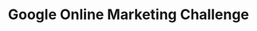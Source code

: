 ---
title: Google Online Marketing Challenge
slug : google
description: Google voorziet een Adwords reclamebudget van 250 dollar. Hiermee bedenken en lanceren de GMB'ers een online campagne voor een non-profit organisatie. De campagne liep over een periode van drie weken. 
type: intern
members:
    - name : GDM team
      major: Grafimediabeleid
      minor: Crossmedia
      academic-year: 3de jaar
thumbnail:
    url: google-thumb.jpg
    alt: ""
    height: 1
    width: 1
    text-color: "ea4335"
    background-color: "ffffff"
media:
    - url : google-marketing-challenge.jpg
      type: image
created: 20/01/2017
order: 6
---